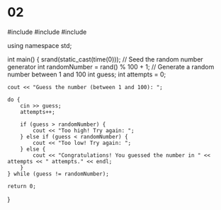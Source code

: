 # 02
#include <iostream>
#include <cstdlib>
#include <ctime>

using namespace std;

int main() {
    srand(static_cast<unsigned int>(time(0))); // Seed the random number generator
    int randomNumber = rand() % 100 + 1; // Generate a random number between 1 and 100
    int guess;
    int attempts = 0;

    cout << "Guess the number (between 1 and 100): ";

    do {
        cin >> guess;
        attempts++;

        if (guess > randomNumber) {
            cout << "Too high! Try again: ";
        } else if (guess < randomNumber) {
            cout << "Too low! Try again: ";
        } else {
            cout << "Congratulations! You guessed the number in " << attempts << " attempts." << endl;
        }
    } while (guess != randomNumber);

    return 0;
}
